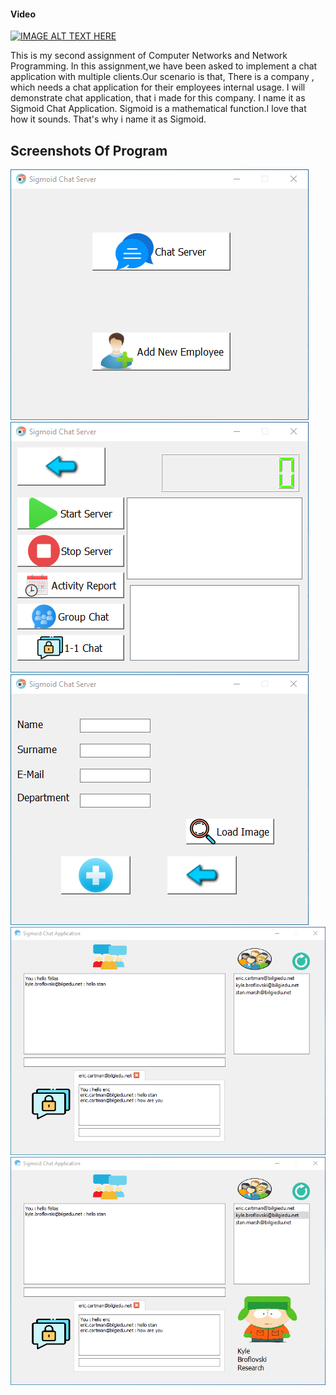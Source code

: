 #### Video ####

[![IMAGE ALT TEXT HERE](https://img.youtube.com/vi/cwEg2y0dHCM/1.jpg)](https://www.youtube.com/watch?v=cwEg2y0dHCM)

This is my second assignment of Computer Networks and Network Programming. In this assignment,we have been asked to implement a chat application with multiple clients.Our scenario is that, There is a company , which needs a chat application for their employees internal usage. I will demonstrate chat application, that i made for this company. I name it as Sigmoid Chat Application. Sigmoid is a mathematical function.I love that how it sounds. That's why i name it as Sigmoid.


## Screenshots Of Program
<img src="Screenshots/1.png"/>
<img src="Screenshots/2.png"/>
<img src="Screenshots/3.png"/>
<img src="Screenshots/4.png"/>
<img src="Screenshots/5.png"/>
